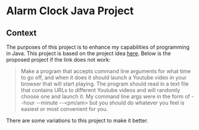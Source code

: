 # Alarm Clock Java Project #
## Context ##
The purposes of this project is to enhance my capabilities of programming in Java.  This project is based on the project idea [here]( https://www.reddit.com/r/beginnerprojects/comments/4n9hne/project_idea_alarm_clock/).  Below is the proposed project if the link does not work:

>Make a program that accepts command line arguments for what time to go off, and when it does it should launch a Youtube video in your browser that will start playing.
>The program should read in a text file that contains URLs to different Youtube videos and will randomly choose one and launch it. My command line args were in the form of --hour <hour> --minute <minute> --<pm/am> but you should do whatever you feel is easiest or most convenient for you.

There are some variations to this project to make it better.

